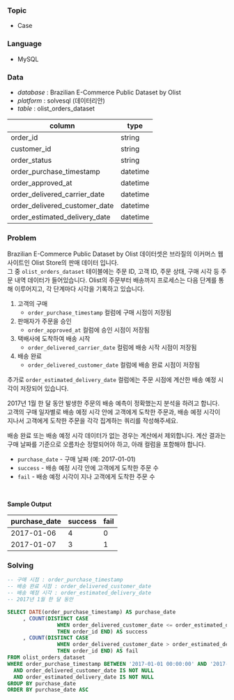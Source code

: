 ### Topic
- Case
  
### Language
- MySQL

### Data
- *database* : Brazilian E-Commerce Public Dataset by Olist
- *platform* : solvesql (데이터리안)
- *table* : olist_orders_dataset

|column|type|
|---|---|
|order_id|string|
|customer_id|string|
|order_status|string|
|order_purchase_timestamp|datetime|
|order_approved_at|datetime|
|order_delivered_carrier_date|datetime|
|order_delivered_customer_date|datetime|
|order_estimated_delivery_date|datetime|




### Problem 
Brazilian E-Commerce Public Dataset by Olist 데이터셋은 브라질의 이커머스 웹사이트인 Olist Store의 판매 데이터 입니다. <br>
그 중 `olist_orders_dataset` 테이블에는 주문 ID, 고객 ID, 주문 상태, 구매 시각 등 주문 내역 데이터가 들어있습니다. Olist의 주문부터 배송까지 프로세스는 다음 단계를 통해 이루어지고, 각 단계마다 시각을 기록하고 있습니다. <br>
1. 고객의 구매
   - `order_purchase_timestamp` 컬럼에 구매 시점이 저장됨
2. 판매자가 주문을 승인
   - `order_approved_at` 컬럼에 승인 시점이 저장됨
3. 택배사에 도착하여 배송 시작
    - `order_delivered_carrier_date` 컬럼에 배송 시작 시점이 저장됨
4. 배송 완료
    - `order_delivered_customer_date` 컬럼에 배송 완료 시점이 저장됨 <br>
  
추가로 `order_estimated_delivery_date` 컬럼에는 주문 시점에 계산한 배송 예정 시각이 저장되어 있습니다. <br>

2017년 1월 한 달 동안 발생한 주문의 배송 예측이 정확했는지 분석을 하려고 합니다. 고객의 구매 일자별로 배송 예정 시각 안에 고객에게 도착한 주문과, 배송 예정 시각이 지나서 고객에게 도착한 주문을 각각 집계하는 쿼리를 작성해주세요. <br>

배송 완료 또는 배송 예정 시각 데이터가 없는 경우는 계산에서 제외합니다. 계산 결과는 구매 날짜를 기준으로 오름차순 정렬되어야 하고, 아래 컬럼을 포함해야 합니다.

- `purchase_date` - 구매 날짜 (예: 2017-01-01)
- `success` - 배송 예정 시각 안에 고객에게 도착한 주문 수
- `fail` - 배송 예정 시각이 지나 고객에게 도착한 주문 수

<br>

**Sample Output**

|purchase_date|success|fail|
|---|---|---|
|2017-01-06|4|0|
|2017-01-07|3|1|



### Solving

```sql
-- 구매 시점 : order_purchase_timestamp
-- 배송 완료 시점 : order_delivered_customer_date
-- 배송 예정 시각 : order_estimated_delivery_date
-- 2017년 1월 한 달 동안

SELECT DATE(order_purchase_timestamp) AS purchase_date
     , COUNT(DISTINCT CASE 
                WHEN order_delivered_customer_date <= order_estimated_delivery_date
                THEN order_id END) AS success
     , COUNT(DISTINCT CASE 
                WHEN order_delivered_customer_date > order_estimated_delivery_date
                THEN order_id END) AS fail
FROM olist_orders_dataset
WHERE order_purchase_timestamp BETWEEN '2017-01-01 00:00:00' AND '2017-01-31 23:59:59'
  AND order_delivered_customer_date IS NOT NULL
  AND order_estimated_delivery_date IS NOT NULL
GROUP BY purchase_date
ORDER BY purchase_date ASC
```

